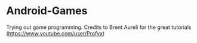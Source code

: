# Android-Games
Trying out game programming. Credits to Brent Aureli for the great tutorials (https://www.youtube.com/user/Profyx)
